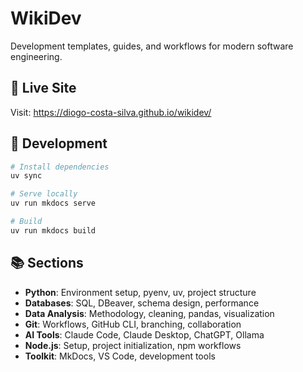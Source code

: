 # WikiDev

Development templates, guides, and workflows for modern software engineering.

## 🚀 Live Site
Visit: https://diogo-costa-silva.github.io/wikidev/

## 🔧 Development

```bash
# Install dependencies
uv sync

# Serve locally  
uv run mkdocs serve

# Build
uv run mkdocs build
```

## 📚 Sections

- **Python**: Environment setup, pyenv, uv, project structure
- **Databases**: SQL, DBeaver, schema design, performance  
- **Data Analysis**: Methodology, cleaning, pandas, visualization
- **Git**: Workflows, GitHub CLI, branching, collaboration
- **AI Tools**: Claude Code, Claude Desktop, ChatGPT, Ollama
- **Node.js**: Setup, project initialization, npm workflows
- **Toolkit**: MkDocs, VS Code, development tools